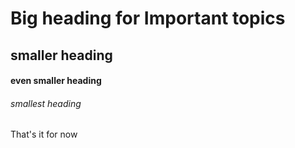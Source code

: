 
# Big heading for Important topics
## smaller heading
#### even smaller heading
###### smallest heading
That's it for now
